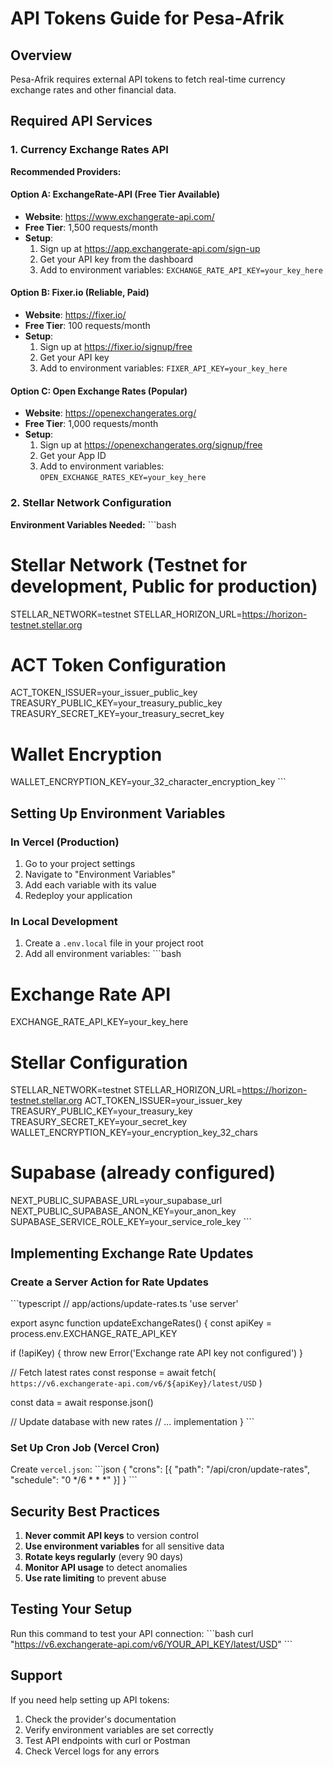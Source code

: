 # API Tokens Guide for Pesa-Afrik

## Overview
Pesa-Afrik requires external API tokens to fetch real-time currency exchange rates and other financial data.

## Required API Services

### 1. Currency Exchange Rates API

**Recommended Providers:**

#### Option A: ExchangeRate-API (Free Tier Available)
- **Website**: https://www.exchangerate-api.com/
- **Free Tier**: 1,500 requests/month
- **Setup**:
  1. Sign up at https://app.exchangerate-api.com/sign-up
  2. Get your API key from the dashboard
  3. Add to environment variables: `EXCHANGE_RATE_API_KEY=your_key_here`

#### Option B: Fixer.io (Reliable, Paid)
- **Website**: https://fixer.io/
- **Free Tier**: 100 requests/month
- **Setup**:
  1. Sign up at https://fixer.io/signup/free
  2. Get your API key
  3. Add to environment variables: `FIXER_API_KEY=your_key_here`

#### Option C: Open Exchange Rates (Popular)
- **Website**: https://openexchangerates.org/
- **Free Tier**: 1,000 requests/month
- **Setup**:
  1. Sign up at https://openexchangerates.org/signup/free
  2. Get your App ID
  3. Add to environment variables: `OPEN_EXCHANGE_RATES_KEY=your_key_here`

### 2. Stellar Network Configuration

**Environment Variables Needed:**
\`\`\`bash
# Stellar Network (Testnet for development, Public for production)
STELLAR_NETWORK=testnet
STELLAR_HORIZON_URL=https://horizon-testnet.stellar.org

# ACT Token Configuration
ACT_TOKEN_ISSUER=your_issuer_public_key
TREASURY_PUBLIC_KEY=your_treasury_public_key
TREASURY_SECRET_KEY=your_treasury_secret_key

# Wallet Encryption
WALLET_ENCRYPTION_KEY=your_32_character_encryption_key
\`\`\`

## Setting Up Environment Variables

### In Vercel (Production)
1. Go to your project settings
2. Navigate to "Environment Variables"
3. Add each variable with its value
4. Redeploy your application

### In Local Development
1. Create a `.env.local` file in your project root
2. Add all environment variables:
\`\`\`bash
# Exchange Rate API
EXCHANGE_RATE_API_KEY=your_key_here

# Stellar Configuration
STELLAR_NETWORK=testnet
STELLAR_HORIZON_URL=https://horizon-testnet.stellar.org
ACT_TOKEN_ISSUER=your_issuer_key
TREASURY_PUBLIC_KEY=your_treasury_key
TREASURY_SECRET_KEY=your_secret_key
WALLET_ENCRYPTION_KEY=your_encryption_key_32_chars

# Supabase (already configured)
NEXT_PUBLIC_SUPABASE_URL=your_supabase_url
NEXT_PUBLIC_SUPABASE_ANON_KEY=your_anon_key
SUPABASE_SERVICE_ROLE_KEY=your_service_role_key
\`\`\`

## Implementing Exchange Rate Updates

### Create a Server Action for Rate Updates

\`\`\`typescript
// app/actions/update-rates.ts
'use server'

export async function updateExchangeRates() {
  const apiKey = process.env.EXCHANGE_RATE_API_KEY
  
  if (!apiKey) {
    throw new Error('Exchange rate API key not configured')
  }

  // Fetch latest rates
  const response = await fetch(
    `https://v6.exchangerate-api.com/v6/${apiKey}/latest/USD`
  )
  
  const data = await response.json()
  
  // Update database with new rates
  // ... implementation
}
\`\`\`

### Set Up Cron Job (Vercel Cron)

Create `vercel.json`:
\`\`\`json
{
  "crons": [{
    "path": "/api/cron/update-rates",
    "schedule": "0 */6 * * *"
  }]
}
\`\`\`

## Security Best Practices

1. **Never commit API keys** to version control
2. **Use environment variables** for all sensitive data
3. **Rotate keys regularly** (every 90 days)
4. **Monitor API usage** to detect anomalies
5. **Use rate limiting** to prevent abuse

## Testing Your Setup

Run this command to test your API connection:
\`\`\`bash
curl "https://v6.exchangerate-api.com/v6/YOUR_API_KEY/latest/USD"
\`\`\`

## Support

If you need help setting up API tokens:
1. Check the provider's documentation
2. Verify environment variables are set correctly
3. Test API endpoints with curl or Postman
4. Check Vercel logs for any errors
